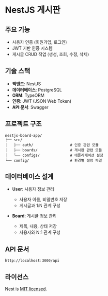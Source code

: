 # NestJS 게시판 

## 주요 기능

- 사용자 인증 (회원가입, 로그인)
- JWT 기반 인증 시스템
- 게시글 CRUD 작업 (생성, 조회, 수정, 삭제)

## 기술 스택

- **백엔드**: NestJS
- **데이터베이스**: PostgreSQL
- **ORM**: TypeORM
- **인증**: JWT (JSON Web Token)
- **API 문서**: Swagger

## 프로젝트 구조

```
nestjs-board-app/
├── src/
│   ├── auth/                 # 인증 관련 모듈
│   ├── boards/               # 게시판 관련 모듈
│   └── configs/              # 애플리케이션 설정
└── config/                   # 환경별 설정 파일
```

## 데이터베이스 설계

- **User**: 사용자 정보 관리
  - 사용자 이름, 비밀번호 저장
  - 게시글과 1:N 관계 구성

- **Board**: 게시글 정보 관리
  - 제목, 내용, 상태 저장
  - 사용자와 N:1 관계 구성

## API 문서

```
http://localhost:3000/api
```

## 라이선스

Nest is [MIT licensed](https://github.com/nestjs/nest/blob/master/LICENSE).
